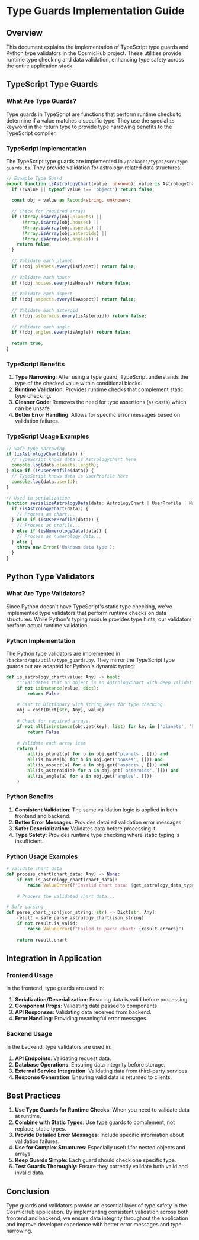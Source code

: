 # Type Guards Implementation Guide

## Overview

This document explains the implementation of TypeScript type guards and Python type validators in the CosmicHub project. These utilities provide runtime type checking and data validation, enhancing type safety across the entire application stack.

## TypeScript Type Guards

### What Are Type Guards?

Type guards in TypeScript are functions that perform runtime checks to determine if a value matches a specific type. They use the special `is` keyword in the return type to provide type narrowing benefits to the TypeScript compiler.

### TypeScript Implementation

The TypeScript type guards are implemented in `/packages/types/src/type-guards.ts`. They provide validation for astrology-related data structures:

```typescript
// Example Type Guard
export function isAstrologyChart(value: unknown): value is AstrologyChart {
  if (!value || typeof value !== 'object') return false;
  
  const obj = value as Record<string, unknown>;
  
  // Check for required arrays
  if (!Array.isArray(obj.planets) || 
      !Array.isArray(obj.houses) || 
      !Array.isArray(obj.aspects) || 
      !Array.isArray(obj.asteroids) || 
      !Array.isArray(obj.angles)) {
    return false;
  }
  
  // Validate each planet
  if (!obj.planets.every(isPlanet)) return false;
  
  // Validate each house
  if (!obj.houses.every(isHouse)) return false;
  
  // Validate each aspect
  if (!obj.aspects.every(isAspect)) return false;
  
  // Validate each asteroid
  if (!obj.asteroids.every(isAsteroid)) return false;
  
  // Validate each angle
  if (!obj.angles.every(isAngle)) return false;
  
  return true;
}
```

### TypeScript Benefits

1. **Type Narrowing**: After using a type guard, TypeScript understands the type of the checked value within conditional blocks.
2. **Runtime Validation**: Provides runtime checks that complement static type checking.
3. **Cleaner Code**: Removes the need for type assertions (`as` casts) which can be unsafe.
4. **Better Error Handling**: Allows for specific error messages based on validation failures.

### TypeScript Usage Examples

```typescript
// Safe type narrowing
if (isAstrologyChart(data)) {
  // TypeScript knows data is AstrologyChart here
  console.log(data.planets.length);
} else if (isUserProfile(data)) {
  // TypeScript knows data is UserProfile here
  console.log(data.userId);
}

// Used in serialization
function serializeAstrologyData(data: AstrologyChart | UserProfile | NumerologyData): string {
  if (isAstrologyChart(data)) {
    // Process as chart...
  } else if (isUserProfile(data)) {
    // Process as profile...
  } else if (isNumerologyData(data)) {
    // Process as numerology data...
  } else {
    throw new Error('Unknown data type');
  }
}
```

## Python Type Validators

### What Are Type Validators?

Since Python doesn't have TypeScript's static type checking, we've implemented type validators that perform runtime checks on data structures. While Python's typing module provides type hints, our validators perform actual runtime validation.

### Python Implementation

The Python type validators are implemented in `/backend/api/utils/type_guards.py`. They mirror the TypeScript type guards but are adapted for Python's dynamic typing:

```python
def is_astrology_chart(value: Any) -> bool:
    """Validates that an object is an AstrologyChart with deep validation"""
    if not isinstance(value, dict):
        return False
    
    # Cast to Dictionary with string keys for type checking
    obj = cast(Dict[str, Any], value)
    
    # Check for required arrays
    if not all(isinstance(obj.get(key), list) for key in ['planets', 'houses', 'aspects', 'asteroids', 'angles']):
        return False
    
    # Validate each array item
    return (
        all(is_planet(p) for p in obj.get('planets', [])) and
        all(is_house(h) for h in obj.get('houses', [])) and
        all(is_aspect(a) for a in obj.get('aspects', [])) and
        all(is_asteroid(a) for a in obj.get('asteroids', [])) and
        all(is_angle(a) for a in obj.get('angles', []))
    )
```

### Python Benefits

1. **Consistent Validation**: The same validation logic is applied in both frontend and backend.
2. **Better Error Messages**: Provides detailed validation error messages.
3. **Safer Deserialization**: Validates data before processing it.
4. **Type Safety**: Provides runtime type checking where static typing is insufficient.

### Python Usage Examples

```python
# Validate chart data
def process_chart(chart_data: Any) -> None:
    if not is_astrology_chart(chart_data):
        raise ValueError(f"Invalid chart data: {get_astrology_data_type(chart_data)}")
    
    # Process the validated chart data...

# Safe parsing
def parse_chart_json(json_string: str) -> Dict[str, Any]:
    result = safe_parse_astrology_chart(json_string)
    if not result.is_valid:
        raise ValueError(f"Failed to parse chart: {result.errors}")
    
    return result.chart
```

## Integration in Application

### Frontend Usage

In the frontend, type guards are used in:

1. **Serialization/Deserialization**: Ensuring data is valid before processing.
2. **Component Props**: Validating data passed to components.
3. **API Responses**: Validating data received from backend.
4. **Error Handling**: Providing meaningful error messages.

### Backend Usage

In the backend, type validators are used in:

1. **API Endpoints**: Validating request data.
2. **Database Operations**: Ensuring data integrity before storage.
3. **External Service Integration**: Validating data from third-party services.
4. **Response Generation**: Ensuring valid data is returned to clients.

## Best Practices

1. **Use Type Guards for Runtime Checks**: When you need to validate data at runtime.
2. **Combine with Static Types**: Use type guards to complement, not replace, static types.
3. **Provide Detailed Error Messages**: Include specific information about validation failures.
4. **Use for Complex Structures**: Especially useful for nested objects and arrays.
5. **Keep Guards Simple**: Each guard should check one specific type.
6. **Test Guards Thoroughly**: Ensure they correctly validate both valid and invalid data.

## Conclusion

Type guards and validators provide an essential layer of type safety in the CosmicHub application. By implementing consistent validation across both frontend and backend, we ensure data integrity throughout the application and improve developer experience with better error messages and type narrowing.
